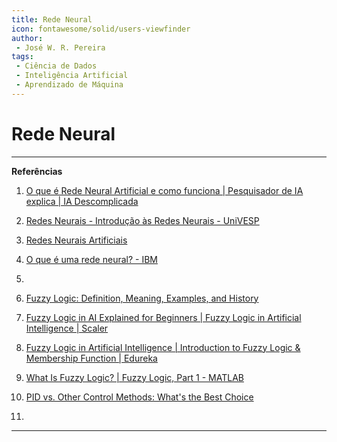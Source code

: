 ```yaml
---
title: Rede Neural
icon: fontawesome/solid/users-viewfinder
author:
 - José W. R. Pereira
tags:
 - Ciência de Dados
 - Inteligência Artificial
 - Aprendizado de Máquina
---
```



# Rede Neural


---

**Referências**

1. [O que é Rede Neural Artificial e como funciona | Pesquisador de IA explica | IA Descomplicada](https://youtu.be/i6l3R7j95x8?si=ZifbipBY92RXpY5n)
2. [Redes Neurais - Introdução às Redes Neurais - UniVESP](https://youtu.be/kzFqGhK8Q2s?si=k9br8YGYsInt6WAD)
3. [Redes Neurais Artificiais](https://sites.icmc.usp.br/andre/research/neural/)
4. [O que é uma rede neural? - IBM](https://www.ibm.com/br-pt/think/topics/neural-networks)
5. 


1. [Fuzzy Logic: Definition, Meaning, Examples, and History](https://www.investopedia.com/terms/f/fuzzy-logic.asp)
2. [Fuzzy Logic in AI Explained for Beginners | Fuzzy Logic in Artificial Intelligence | Scaler](https://youtu.be/3XqeCYnaSqc?si=AlmGLmyjT5Ojm443)
3. [ Fuzzy Logic in Artificial Intelligence | Introduction to Fuzzy Logic & Membership Function | Edureka](https://www.youtube.com/live/xD1c8jTFF78?si=Vl9BYvvotWOoZXyR)
4. [What Is Fuzzy Logic? | Fuzzy Logic, Part 1 - MATLAB](https://youtu.be/__0nZuG4sTw?si=kbr3EiBQU1ut7XrK)
5. [PID vs. Other Control Methods: What's the Best Choice](https://youtu.be/lRZ4NT5DRk8?si=gP0d7JHtxZrgQ4K6)
6. 



---
